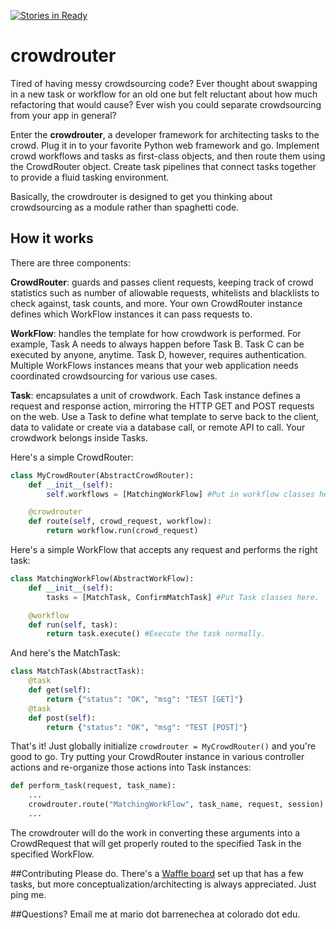 [![Stories in Ready](https://badge.waffle.io/Project-EPIC/crowdrouter.png?label=ready&title=Ready)](https://waffle.io/Project-EPIC/crowdrouter)
# crowdrouter
Tired of having messy crowdsourcing code? Ever thought about swapping in a new task or workflow for an old one but felt reluctant about how much refactoring that would cause? Ever wish you could separate crowdsourcing from your app in general?

Enter the **crowdrouter**, a developer framework for architecting tasks to the crowd. Plug it in to your favorite Python web framework and go. Implement crowd workflows and tasks as first-class objects, and then route them using the CrowdRouter object. Create task pipelines that connect tasks together to provide a fluid tasking environment.

Basically, the crowdrouter is designed to get you thinking about crowdsourcing as a module rather than spaghetti code.

## How it works

There are three components:

**CrowdRouter**: guards and passes client requests, keeping track of crowd statistics such as number of allowable requests, whitelists and blacklists to check against, task counts, and more. Your own CrowdRouter instance defines which WorkFlow instances it can pass requests to.

**WorkFlow**: handles the template for how crowdwork is performed. For example, Task A needs to always happen before Task B. Task C can be executed by anyone, anytime. Task D, however, requires authentication. Multiple WorkFlows instances means that your web application needs coordinated crowdsourcing for various use cases.

**Task**: encapsulates a unit of crowdwork. Each Task instance defines a request and response action, mirroring the HTTP GET and POST requests on the web. Use a Task to define what template to serve back to the client, data to validate or create via a database call, or remote API to call. Your crowdwork belongs inside Tasks.

Here's a simple CrowdRouter:

```python
class MyCrowdRouter(AbstractCrowdRouter):
	def __init__(self):
		self.workflows = [MatchingWorkFlow] #Put in workflow classes here.

	@crowdrouter
	def route(self, crowd_request, workflow):
		return workflow.run(crowd_request)
```

Here's a simple WorkFlow that accepts any request and performs the right task:

```python
class MatchingWorkFlow(AbstractWorkFlow):
	def __init__(self):
		tasks = [MatchTask, ConfirmMatchTask] #Put Task classes here.

	@workflow
	def run(self, task):
		return task.execute() #Execute the task normally.
```

And here's the MatchTask:

```python
class MatchTask(AbstractTask):
	@task
	def get(self):
		return {"status": "OK", "msg": "TEST [GET]"}
	@task
	def post(self):
		return {"status": "OK", "msg": "TEST [POST]"}
```

That's it! Just globally initialize `crowdrouter = MyCrowdRouter()` and you're good to go. Try putting your CrowdRouter instance in various controller actions and re-organize those actions into Task instances:

```python
def perform_task(request, task_name):
	...
	crowdrouter.route("MatchingWorkFlow", task_name, request, session)
	...

```

The crowdrouter will do the work in converting these arguments into a CrowdRequest that will get properly routed to the specified Task in the specified WorkFlow.


##Contributing
Please do. There's a [Waffle board](https://waffle.io/Project-EPIC/crowdrouter) set up that has a few tasks, but more conceptualization/architecting is always appreciated. Just ping me.

##Questions?
Email me at mario dot barrenechea at colorado dot edu.
